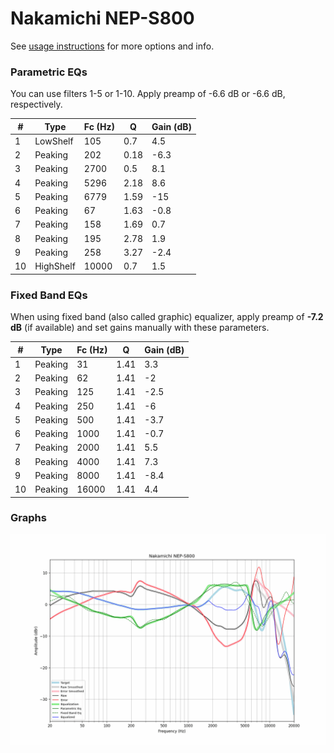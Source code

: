 # Nakamichi NEP-S800
See [usage instructions](https://github.com/jaakkopasanen/AutoEq#usage) for more options and info.

### Parametric EQs
You can use filters 1-5 or 1-10. Apply preamp of -6.6 dB or -6.6 dB, respectively.

|   # | Type      |   Fc (Hz) |    Q |   Gain (dB) |
|-----|-----------|-----------|------|-------------|
|   1 | LowShelf  |       105 | 0.7  |         4.5 |
|   2 | Peaking   |       202 | 0.18 |        -6.3 |
|   3 | Peaking   |      2700 | 0.5  |         8.1 |
|   4 | Peaking   |      5296 | 2.18 |         8.6 |
|   5 | Peaking   |      6779 | 1.59 |       -15   |
|   6 | Peaking   |        67 | 1.63 |        -0.8 |
|   7 | Peaking   |       158 | 1.69 |         0.7 |
|   8 | Peaking   |       195 | 2.78 |         1.9 |
|   9 | Peaking   |       258 | 3.27 |        -2.4 |
|  10 | HighShelf |     10000 | 0.7  |         1.5 |

### Fixed Band EQs
When using fixed band (also called graphic) equalizer, apply preamp of **-7.2 dB** (if available) and set gains manually with these parameters.

|   # | Type    |   Fc (Hz) |    Q |   Gain (dB) |
|-----|---------|-----------|------|-------------|
|   1 | Peaking |        31 | 1.41 |         3.3 |
|   2 | Peaking |        62 | 1.41 |        -2   |
|   3 | Peaking |       125 | 1.41 |        -2.5 |
|   4 | Peaking |       250 | 1.41 |        -6   |
|   5 | Peaking |       500 | 1.41 |        -3.7 |
|   6 | Peaking |      1000 | 1.41 |        -0.7 |
|   7 | Peaking |      2000 | 1.41 |         5.5 |
|   8 | Peaking |      4000 | 1.41 |         7.3 |
|   9 | Peaking |      8000 | 1.41 |        -8.4 |
|  10 | Peaking |     16000 | 1.41 |         4.4 |

### Graphs
![](./Nakamichi%20NEP-S800.png)
